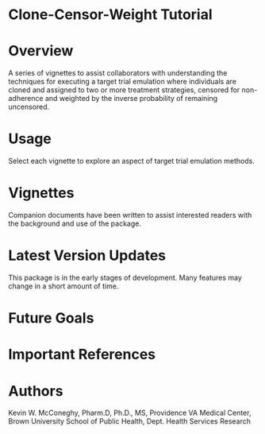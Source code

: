 Clone-Censor-Weight Tutorial
===============

# Overview  

A series of vignettes to assist collaborators with understanding the techniques for executing a target trial emulation where individuals are cloned and assigned to two or more treatment strategies, censored for non-adherence and weighted by the inverse probability of remaining uncensored.  

# Usage  

Select each vignette to explore an aspect of target trial emulation methods.  

# Vignettes  
Companion documents have been written to assist interested readers with the background and use of the package.  

# Latest Version Updates  
This package is in the early stages of development. Many features may change in a short amount of time.  

# Future Goals  

# Important References   

# Authors  
Kevin W. McConeghy, Pharm.D, Ph.D., MS, Providence VA Medical Center, Brown University School of Public Health, Dept. Health Services Research  